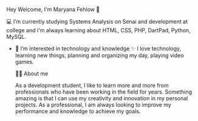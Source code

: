 Hey Welcome, I'm Maryana Fehlow 👋

💻 I’m currently studying Systems Analysis on Senai and development at college and i'm always learning about HTML, CSS, PHP, DartPad, Python, MySQL.

- 📱 I’m interested in technology and knowledge
  ✨ I love technology, learning new things, planning and organizing my day, playing video games.

   👩‍💻 About me
  
  As a development student, I like to learn more and more from professionals who have been working in the field for years.
  Something amazing is that I can use my creativity and innovation in my personal projects.
  As a professional, I am always looking to improve my performance and knowledge to achieve my goals. 

